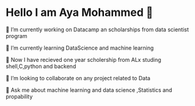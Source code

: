 <H1> Hello I am Aya Mohammed  👋</h1>

<!--
**AyaMohammedAli/AyaMohammedAli** is a ✨ _special_ ✨ repository because its `README.md` (this file) appears on your GitHub profile.
📫 How to reach me: 
- 😄 Pronouns: ...
- ⚡ Fun fact: ...
-->

<p> 🔭 I’m currently working on Datacamp an scholarships from data scientist program </p>
<p> 🌱 I’m currently learning DataScience and machine learning</p>
<p> 🌱 Now I have recieved one year scholership from ALx studing shell,C,python and backend</p>
<p>👯 I’m looking to collaborate on any project related to Data  </p>

<p>💬 Ask me about machine learning and data science ,Statistics and propability</p>

